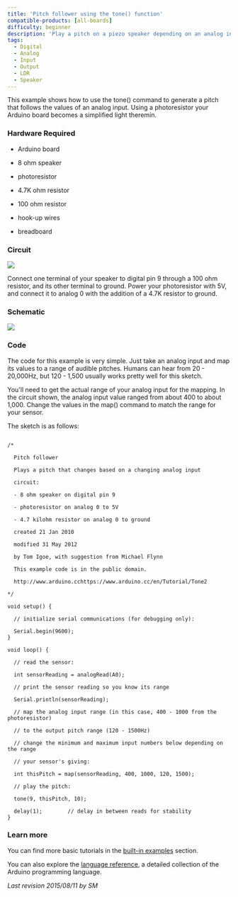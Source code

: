 ```yaml
---
title: 'Pitch follower using the tone() function'
compatible-products: [all-boards]
difficulty: beginner
description: 'Play a pitch on a piezo speaker depending on an analog input.'
tags:
  - Digital
  - Analog
  - Input
  - Output
  - LDR
  - Speaker
---
```


This example shows how to use the tone() command to generate a pitch that follows the values of an analog input. Using a photoresistor your Arduino board becomes a simplified light theremin.

### Hardware Required

- Arduino board

- 8 ohm speaker

- photoresistor

- 4.7K ohm resistor

- 100 ohm resistor

- hook-up wires

- breadboard

### Circuit

![](assets/circuit.png)


Connect one terminal of your speaker to digital pin 9 through a 100 ohm resistor, and its other terminal to ground.  Power your photoresistor with 5V, and connect it to analog 0 with the addition of a 4.7K resistor to ground.

### Schematic


![](assets/schematic.png)

### Code

The code for this example is very simple.  Just take an analog input and map its values to a range of audible pitches.  Humans can hear from 20 - 20,000Hz, but 120 - 1,500 usually works pretty well for this sketch.

You'll need to get the actual range of your analog input for the mapping.  In the circuit shown, the analog input value ranged from about 400 to about 1,000.  Change the values in the map() command to match the range for your sensor.

The sketch is as follows:

```arduino

/*

  Pitch follower

  Plays a pitch that changes based on a changing analog input

  circuit:

  - 8 ohm speaker on digital pin 9

  - photoresistor on analog 0 to 5V

  - 4.7 kilohm resistor on analog 0 to ground

  created 21 Jan 2010

  modified 31 May 2012

  by Tom Igoe, with suggestion from Michael Flynn

  This example code is in the public domain.

  http://www.arduino.cchttps://www.arduino.cc/en/Tutorial/Tone2

*/

void setup() {

  // initialize serial communications (for debugging only):

  Serial.begin(9600);
}

void loop() {

  // read the sensor:

  int sensorReading = analogRead(A0);

  // print the sensor reading so you know its range

  Serial.println(sensorReading);

  // map the analog input range (in this case, 400 - 1000 from the photoresistor)

  // to the output pitch range (120 - 1500Hz)

  // change the minimum and maximum input numbers below depending on the range

  // your sensor's giving:

  int thisPitch = map(sensorReading, 400, 1000, 120, 1500);

  // play the pitch:

  tone(9, thisPitch, 10);

  delay(1);        // delay in between reads for stability
}
```

### Learn more

You can find more basic tutorials in the [built-in examples](/built-in-examples) section.

You can also explore the [language reference](https://www.arduino.cc/reference/en/), a detailed collection of the Arduino programming language.

*Last revision 2015/08/11 by SM*
